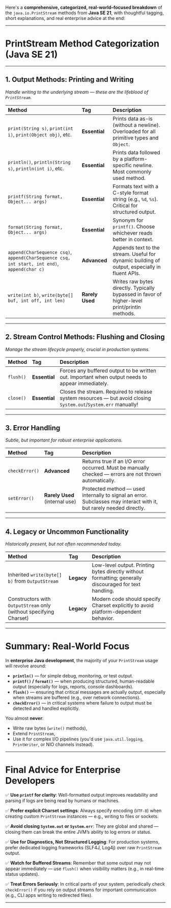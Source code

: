 Here's a **comprehensive, categorized, real-world–focused breakdown** of the `java.io.PrintStream` methods from **Java SE 21**, with thoughtful tagging, short explanations, and real enterprise advice at the end:

---

# **PrintStream Method Categorization (Java SE 21)**

---

## **1. Output Methods: Printing and Writing**
*Handle writing to the underlying stream — these are the lifeblood of `PrintStream`.*

| Method | Tag | Description |
|:---|:---|:---|
| `print(String s)`, `print(int i)`, `print(Object obj)`, etc. | **Essential** | Prints data as-is (without a newline). Overloaded for all primitive types and `Object`. |
| `println()`, `println(String s)`, `println(int i)`, etc. | **Essential** | Prints data followed by a platform-specific newline. Most commonly used method. |
| `printf(String format, Object... args)` | **Essential** | Formats text with a C-style format string (e.g., `%d`, `%s`). Critical for structured output. |
| `format(String format, Object... args)` | **Essential** | Synonym for `printf()`. Choose whichever reads better in context. |
| `append(CharSequence csq)`, `append(CharSequence csq, int start, int end)`, `append(char c)` | **Advanced** | Appends text to the stream. Useful for dynamic building of output, especially in fluent APIs. |
| `write(int b)`, `write(byte[] buf, int off, int len)` | **Rarely Used** | Writes raw bytes directly. Typically bypassed in favor of higher-level print/println methods. |

---

## **2. Stream Control Methods: Flushing and Closing**
*Manage the stream lifecycle properly, crucial in production systems.*

| Method | Tag | Description |
|:---|:---|:---|
| `flush()` | **Essential** | Forces any buffered output to be written out. Important when output needs to appear immediately. |
| `close()` | **Essential** | Closes the stream. Required to release system resources — but avoid closing `System.out`/`System.err` manually! |

---

## **3. Error Handling**
*Subtle, but important for robust enterprise applications.*

| Method | Tag | Description |
|:---|:---|:---|
| `checkError()` | **Advanced** | Returns true if an I/O error occurred. Must be manually checked — errors are not thrown automatically. |
| `setError()` | **Rarely Used** (internal use) | Protected method — used internally to signal an error. Subclasses may interact with it, but rarely needed directly. |

---

## **4. Legacy or Uncommon Functionality**
*Historically present, but not often recommended today.*

| Method | Tag | Description |
|:---|:---|:---|
| Inherited `write(byte[] b)` from `OutputStream` | **Legacy** | Low-level output. Printing bytes directly without formatting; generally discouraged for text handling. |
| Constructors with `OutputStream` only (without specifying Charset) | **Legacy** | Modern code should specify Charset explicitly to avoid platform-dependent behavior. |

---

# **Summary: Real-World Focus**

In **enterprise Java development**, the majority of your `PrintStream` usage will revolve around:

- **`println()`** — for simple debug, monitoring, or test output.
- **`printf()` / `format()`** — when producing structured, human-readable output (especially for logs, reports, console dashboards).
- **`flush()`** — ensuring that critical messages are actually output, especially when streams are buffered (e.g., over network connections).
- **`checkError()`** — in critical systems where failure to output must be detected and handled explicitly.

You almost **never**:
- Write raw bytes (`write()` methods),
- Extend `PrintStream`,
- Use it for complex I/O pipelines (you'd use `java.util.logging`, `PrintWriter`, or NIO channels instead).

---

# **Final Advice for Enterprise Developers**

✅ **Use `printf` for clarity**: Well-formatted output improves readability and parsing if logs are being read by humans or machines.

✅ **Prefer explicit Charset settings**: Always specify encoding (`UTF-8`) when creating custom `PrintStream` instances — e.g., writing to files or sockets.

✅ **Avoid closing `System.out` or `System.err`**: They are global and shared — closing them can break the entire JVM’s ability to log errors or status.

✅ **Use for Diagnostics, Not Structured Logging**: For production systems, prefer dedicated logging frameworks (SLF4J, Log4j) over raw `PrintStream` output.

✅ **Watch for Buffered Streams**: Remember that some output may not appear immediately — use `flush()` when visibility matters (e.g., in real-time status updates).

✅ **Treat Errors Seriously**: In critical parts of your system, periodically check `checkError()` if you rely on output streams for important communication (e.g., CLI apps writing to redirected files).

---

